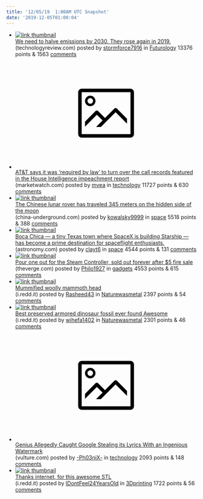 ```yaml
---
title: '12/05/19  1:00AM UTC Snapshot'
date: '2019-12-05T01:00:04'
---
```

<ul>
<li><a href='https://www.technologyreview.com/s/614801/we-need-to-halve-emissions-by-2030-they-rose-iagain-i-in-2019/'><img src='https://a.thumbs.redditmedia.com/5PvW0jBTWNVSaSMzKiIlayWHluyQoLHLmzeu9G6u3X8.jpg' alt='link thumbnail'></a><div><div class='linkTitle'><a href='https://www.technologyreview.com/s/614801/we-need-to-halve-emissions-by-2030-they-rose-iagain-i-in-2019/'>We need to halve emissions by 2030. They rose again in 2019.</a></div>(technologyreview.com) posted by <a href='https://www.reddit.com/user/stormforce7916'>stormforce7916</a> in <a href='https://www.reddit.com/r/Futurology'>Futurology</a> 13376 points & 1563 <a href='https://www.reddit.com/r/Futurology/comments/e5vtmu/we_need_to_halve_emissions_by_2030_they_rose/'>comments</a></div></li>

<li><a href='https://www.marketwatch.com/story/att-says-it-was-required-by-law-to-turn-over-the-call-records-featured-in-the-house-intelligence-impeachment-report-2019-12-03'><svg version='1.1' viewBox='-34 -14 104 64' preserveAspectRatio='xMidYMid meet' xmlns='http://www.w3.org/2000/svg' xmlns:xlink='http://www.w3.org/1999/xlink'>
    <title>link thumbnail</title>
    <path d='M32,4H4A2,2,0,0,0,2,6V30a2,2,0,0,0,2,2H32a2,2,0,0,0,2-2V6A2,2,0,0,0,32,4ZM4,30V6H32V30Z'></path>
    <path d='M8.92,14a3,3,0,1,0-3-3A3,3,0,0,0,8.92,14Zm0-4.6A1.6,1.6,0,1,1,7.33,11,1.6,1.6,0,0,1,8.92,9.41Z'></path>
    <path d='M22.78,15.37l-5.4,5.4-4-4a1,1,0,0,0-1.41,0L5.92,22.9v2.83l6.79-6.79L16,22.18l-3.75,3.75H15l8.45-8.45L30,24V21.18l-5.81-5.81A1,1,0,0,0,22.78,15.37Z'></path>
</svg></a><div><div class='linkTitle'><a href='https://www.marketwatch.com/story/att-says-it-was-required-by-law-to-turn-over-the-call-records-featured-in-the-house-intelligence-impeachment-report-2019-12-03'>AT&amp;T says it was ‘required by law’ to turn over the call records featured in the House Intelligence impeachment report</a></div>(marketwatch.com) posted by <a href='https://www.reddit.com/user/mvea'>mvea</a> in <a href='https://www.reddit.com/r/technology'>technology</a> 11727 points & 630 <a href='https://www.reddit.com/r/technology/comments/e5yiuh/att_says_it_was_required_by_law_to_turn_over_the/'>comments</a></div></li>

<li><a href='https://china-underground.com/2019/12/04/the-chinese-lunar-rover-has-traveled-345-meters-on-the-hidden-side-of-the-moon/'><img src='https://a.thumbs.redditmedia.com/mDEIiuLkuQm1Fp4e2YwWM2t5IW1FqSsYnmDYEQP39e4.jpg' alt='link thumbnail'></a><div><div class='linkTitle'><a href='https://china-underground.com/2019/12/04/the-chinese-lunar-rover-has-traveled-345-meters-on-the-hidden-side-of-the-moon/'>The Chinese lunar rover has traveled 345 meters on the hidden side of the moon</a></div>(china-underground.com) posted by <a href='https://www.reddit.com/user/kowalsky9999'>kowalsky9999</a> in <a href='https://www.reddit.com/r/space'>space</a> 5518 points & 388 <a href='https://www.reddit.com/r/space/comments/e61hsd/the_chinese_lunar_rover_has_traveled_345_meters/'>comments</a></div></li>

<li><a href='http://www.astronomy.com/news/2019/12/boca-chica-the-tiny-texas-town-where-spacex-is-building-starship'><img src='https://b.thumbs.redditmedia.com/qOExiW0e0zRxU1pfebrLy4I5RqWbiYFKmSURZsDb-EQ.jpg' alt='link thumbnail'></a><div><div class='linkTitle'><a href='http://www.astronomy.com/news/2019/12/boca-chica-the-tiny-texas-town-where-spacex-is-building-starship'>Boca Chica — a tiny Texas town where SpaceX is building Starship — has become a prime destination for spaceflight enthusiasts.</a></div>(astronomy.com) posted by <a href='https://www.reddit.com/user/clayt6'>clayt6</a> in <a href='https://www.reddit.com/r/space'>space</a> 4544 points & 131 <a href='https://www.reddit.com/r/space/comments/e602a6/boca_chica_a_tiny_texas_town_where_spacex_is/'>comments</a></div></li>

<li><a href='https://www.theverge.com/good-deals/2019/11/26/20984123/valve-steam-controller-discontinued-sale-price'><img src='https://a.thumbs.redditmedia.com/XI6hM4M0ZoWMsgWs1UXfnmigTGfAaDJ6IDfDAmtZOW8.jpg' alt='link thumbnail'></a><div><div class='linkTitle'><a href='https://www.theverge.com/good-deals/2019/11/26/20984123/valve-steam-controller-discontinued-sale-price'>Pour one out for the Steam Controller, sold out forever after $5 fire sale</a></div>(theverge.com) posted by <a href='https://www.reddit.com/user/Philo1927'>Philo1927</a> in <a href='https://www.reddit.com/r/gadgets'>gadgets</a> 4553 points & 615 <a href='https://www.reddit.com/r/gadgets/comments/e5vr1r/pour_one_out_for_the_steam_controller_sold_out/'>comments</a></div></li>

<li><a href='https://i.redd.it/uvbv0w5ojj241.jpg'><img src='https://a.thumbs.redditmedia.com/TRZRAb0xoEae3CUMve4FwWkAnrXJpTmdM45TB4LVA04.jpg' alt='link thumbnail'></a><div><div class='linkTitle'><a href='https://i.redd.it/uvbv0w5ojj241.jpg'>Mummified woolly mammoth head</a></div>(i.redd.it) posted by <a href='https://www.reddit.com/user/Rasheed43'>Rasheed43</a> in <a href='https://www.reddit.com/r/Naturewasmetal'>Naturewasmetal</a> 2397 points & 54 <a href='https://www.reddit.com/r/Naturewasmetal/comments/e5tity/mummified_woolly_mammoth_head/'>comments</a></div></li>

<li><a href='https://i.redd.it/e96sg598xl241.png'><img src='https://b.thumbs.redditmedia.com/YWZBVeFh1if6bqB_jsA_hTqst3dvlS-g-DSMzdZloLU.jpg' alt='link thumbnail'></a><div><div class='linkTitle'><a href='https://i.redd.it/e96sg598xl241.png'>Best preserved armored dinosaur fossil ever found Awesome</a></div>(i.redd.it) posted by <a href='https://www.reddit.com/user/wihefa1402'>wihefa1402</a> in <a href='https://www.reddit.com/r/Naturewasmetal'>Naturewasmetal</a> 2301 points & 46 <a href='https://www.reddit.com/r/Naturewasmetal/comments/e5y9dy/best_preserved_armored_dinosaur_fossil_ever_found/'>comments</a></div></li>

<li><a href='https://www.vulture.com/2019/12/genius-sues-google-and-lyricfind.html'><svg version='1.1' viewBox='-34 -14 104 64' preserveAspectRatio='xMidYMid meet' xmlns='http://www.w3.org/2000/svg' xmlns:xlink='http://www.w3.org/1999/xlink'>
    <title>link thumbnail</title>
    <path d='M32,4H4A2,2,0,0,0,2,6V30a2,2,0,0,0,2,2H32a2,2,0,0,0,2-2V6A2,2,0,0,0,32,4ZM4,30V6H32V30Z'></path>
    <path d='M8.92,14a3,3,0,1,0-3-3A3,3,0,0,0,8.92,14Zm0-4.6A1.6,1.6,0,1,1,7.33,11,1.6,1.6,0,0,1,8.92,9.41Z'></path>
    <path d='M22.78,15.37l-5.4,5.4-4-4a1,1,0,0,0-1.41,0L5.92,22.9v2.83l6.79-6.79L16,22.18l-3.75,3.75H15l8.45-8.45L30,24V21.18l-5.81-5.81A1,1,0,0,0,22.78,15.37Z'></path>
</svg></a><div><div class='linkTitle'><a href='https://www.vulture.com/2019/12/genius-sues-google-and-lyricfind.html'>Genius Allegedly Caught Google Stealing its Lyrics With an Ingenious Watermark</a></div>(vulture.com) posted by <a href='https://www.reddit.com/user/-Ph03niX-'>-Ph03niX-</a> in <a href='https://www.reddit.com/r/technology'>technology</a> 2093 points & 148 <a href='https://www.reddit.com/r/technology/comments/e5zm5g/genius_allegedly_caught_google_stealing_its/'>comments</a></div></li>

<li><a href='https://i.redd.it/hvv9x86lam241.jpg'><img src='https://b.thumbs.redditmedia.com/gHkJJ2ZsWY4XX5ni_W7Q1ccmQqrIFkKI8kq7jRgAaps.jpg' alt='link thumbnail'></a><div><div class='linkTitle'><a href='https://i.redd.it/hvv9x86lam241.jpg'>Thanks internet, for this awesome STL</a></div>(i.redd.it) posted by <a href='https://www.reddit.com/user/IDontFeel24YearsOld'>IDontFeel24YearsOld</a> in <a href='https://www.reddit.com/r/3Dprinting'>3Dprinting</a> 1722 points & 56 <a href='https://www.reddit.com/r/3Dprinting/comments/e5z3xf/thanks_internet_for_this_awesome_stl/'>comments</a></div></li>

</ul>
